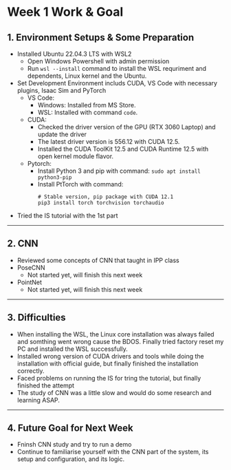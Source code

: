 # Week 1 Work & Goal

## 1. Environment Setups & Some Preparation  
- Installed Ubuntu 22.04.3 LTS with WSL2 
    - Open Windows Powershell with admin permission 
    - Run `wsl --install` command to install the WSL requriment and dependents, Linux kernel and the Ubuntu.
- Set Development Environment includs CUDA, VS Code with necessary plugins, Isaac Sim and PyTorch
    - VS Code: 
        - Windows: Installed from MS Store.
        - WSL: Installed with command `code`.
    - CUDA:
        - Checked the driver version of the GPU (RTX 3060 Laptop) and update the driver
        - The latest driver version is 556.12 with CUDA 12.5.
        - Installed the CUDA ToolKit 12.5 and CUDA Runtime 12.5 with open kernel module flavor.
    - Pytorch: 
        - Install Python 3 and pip with command: `sudo apt install python3-pip`
        - Install PtTorch with command: 
            ``` 
            # Stable version, pip package with CUDA 12.1
            pip3 install torch torchvision torchaudio
            ```
- Tried the IS tutorial with the 1st part
---
## 2. CNN
- Reviewed some concepts of CNN that taught in IPP class
- PoseCNN
    - Not started yet, will finish this next week
- PointNet
    - Not started yet, will finish this next week
---

## 3. Difficulties
- When installing the WSL, the Linux core installation was always failed and somthing went wrong cause the BDOS. Finally tried factory reset my PC and installed the WSL successfully.
- Installed wrong version of CUDA drivers and tools while doing the installation with official guide, but finally finished the installation correctly.
- Faced problems on running the IS for tring the tutorial, but finally finished the attempt 
- The study of CNN was a little slow and would do some research and learning ASAP.
---
## 4. Future Goal for Next Week
- Fninsh CNN study and try to run a demo
- Continue to familiarise yourself with the CNN part of the system, its setup and configuration, and its logic.